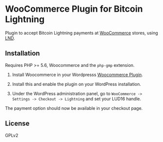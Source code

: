 # WooCommerce Plugin for Bitcoin Lightning

Plugin to accept Bitcoin Lightning payments at [WooCommerce](https://woocommerce.com) stores,
using [LND](https://github.com/lightningnetwork/lnd).

## Installation

Requires PHP >= 5.6, Woocommerce and the `php-gmp` extension.

1. Install Woocommerce in your Wordpresss [Woocommerce Plugin](https://wordpress.org/plugins/woocommerce).

2. Install this and enable the plugin on your WordPress installation.

3. Under the WordPress administration panel, go to `WooCommerce -> Settings -> Checkout -> Lightning` and set your LUD16 handle.

The payment option should now be available in your checkout page.

## License

GPLv2
